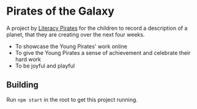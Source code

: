 # Pirates of the Galaxy
A project by [Literacy Pirates](http://www.hackneypirates.org/) for the children to record a description of a planet, that they are creating over the next four weeks.

- To showcase the Young Pirates' work online
- To give the Young Pirates a sense of achievement and celebrate their hard work
- To be joyful and playful


## Building
Run `npm start` in the root to get this project running. 